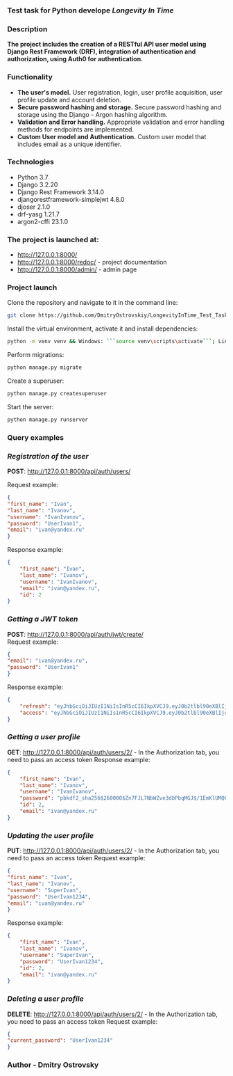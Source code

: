### **Test task for Python develope** _Longevity In Time_

### Description

**The project includes the creation of a RESTful API user model using Django Rest Framework (DRF), integration of authentication and authorization, using Auth0 for authentication.**
 
### Functionality

- **The user's model.** User registration, login, user profile acquisition, user profile update and account deletion.
- **Secure password hashing and storage.** Secure password hashing and storage using the Django - Argon hashing algorithm.
- **Validation and Error handling.** Appropriate validation and error handling methods for endpoints are implemented.
- **Custom User model and Authentication.** Custom user model that includes email as a unique identifier.

### Technologies

- Python 3.7
- Django 3.2.20
- Django Rest Framework 3.14.0
- djangorestframework-simplejwt 4.8.0
- djoser 2.1.0
- drf-yasg 1.21.7
- argon2-cffi 23.1.0

###  The project is launched at:

- http://127.0.0.1:8000/
- http://127.0.0.1:8000/redoc/ - project documentation
- http://127.0.0.1:8000/admin/ - admin page

### Project launch

Clone the repository and navigate to it in the command line:
```sh
git clone https://github.com/DmitryOstrovskiy/LongevityInTime_Test_Tasks && cd LongevityInTime_Test_Tasks
```
Install the virtual environment, activate it and install dependencies:
```sh
python -m venv venv && Windows: ```source venv\scripts\activate```; Linux/Mac: ```sorce venv/bin/activate``` && pip install -r requirements.txt
```
Perform migrations:
```sh
python manage.py migrate
```
Create a superuser:
```sh
python manage.py createsuperuser
```
Start the server:
```sh
python manage.py runserver
```

### Query examples

### _Registration of the user_
**POST**: http://127.0.0.1:8000/api/auth/users/

Request example:
```json
{
"first_name": "Ivan",
"last_name": "Ivanov",
"username": "IvanIvanov",
"password": "UserIvan1",
"email": "ivan@yandex.ru"
} 
```
Response example:
```json
{
    "first_name": "Ivan",
    "last_name": "Ivanov",
    "username": "IvanIvanov",
    "email": "ivan@yandex.ru",
    "id": 2
}
```

### _Getting a JWT token_
**POST**: http://127.0.0.1:8000/api/auth/jwt/create/   
Request example:
```json
{
"email": "ivan@yandex.ru",
"password": "UserIvan1"
}  
```
Response example:
```json
{
    "refresh": "eyJhbGciOiJIUzI1NiIsInR5cCI6IkpXVCJ9.eyJ0b2tlbl90eXBlIjoicmVmcmVzaCIsImV4cCI6MTY5MzkyMjE5NCwianRpIjoiOTg0NzFiYTg1MDgyNDIzN2I1NDZjMTYyZTczNzM2MzUiLCJ1c2VyX2lkIjoyfQ.AA7j0s3gdmfPLamYy9FxomsN00zXfs73-8RGkWFWs2E",
    "access": "eyJhbGciOiJIUzI1NiIsInR5cCI6IkpXVCJ9.eyJ0b2tlbl90eXBlIjoiYWNjZXNzIiwiZXhwIjoxNjkzOTIyMTk0LCJqdGkiOiJhZTNiMDM0ZjRmMGQ0MmU5OWJhMGVjNTRiODRlMDQ5OCIsInVzZXJfaWQiOjJ9.Rvcm8ZfiRUGi0XsBglMXLzhQn5jV2L40V53X-RZHQbs"
}
```

### _Getting a user profile_
**GET**: http://127.0.0.1:8000/api/auth/users/2/ - In the Authorization tab, you need to pass an access token
Response example:
```json
{
    "first_name": "Ivan",
    "last_name": "Ivanov",
    "username": "IvanIvanov",
    "password": "pbkdf2_sha256$260000$Zn7FJL7NbWZve3dbPbqMGJ$/1EmKlUMQ0SfGGClHnxjrSH4xH8PBekFuJAmBjuO048=",
    "id": 2,
    "email": "ivan@yandex.ru"
}
```

### _Updating the user profile_
**PUT**: http://127.0.0.1:8000/api/auth/users/2/ - In the Authorization tab, you need to pass an access token
Request example:
```json
{
"first_name": "Ivan",
"last_name": "Ivanov",
"username": "SuperIvan",
"password": "UserIvan1234",
"email": "ivan@yandex.ru"
} 
```
Response example:
```json
{
    "first_name": "Ivan",
    "last_name": "Ivanov",
    "username": "SuperIvan",
    "password": "UserIvan1234",
    "id": 2,
    "email": "ivan@yandex.ru"
}
```

### _Deleting a user profile_
**DELETE**: http://127.0.0.1:8000/api/auth/users/2/ - In the Authorization tab, you need to pass an access token
Request example:
```json
{
"current_password": "UserIvan1234"
}
```

### Author - Dmitry Ostrovsky

